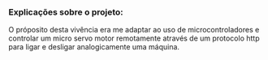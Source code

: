 ### Explicações sobre o projeto:
O próposito desta vivência era me adaptar ao uso de microcontroladores
e controlar um micro servo motor remotamente através de um protocolo
http para ligar e desligar analogicamente uma máquina.
